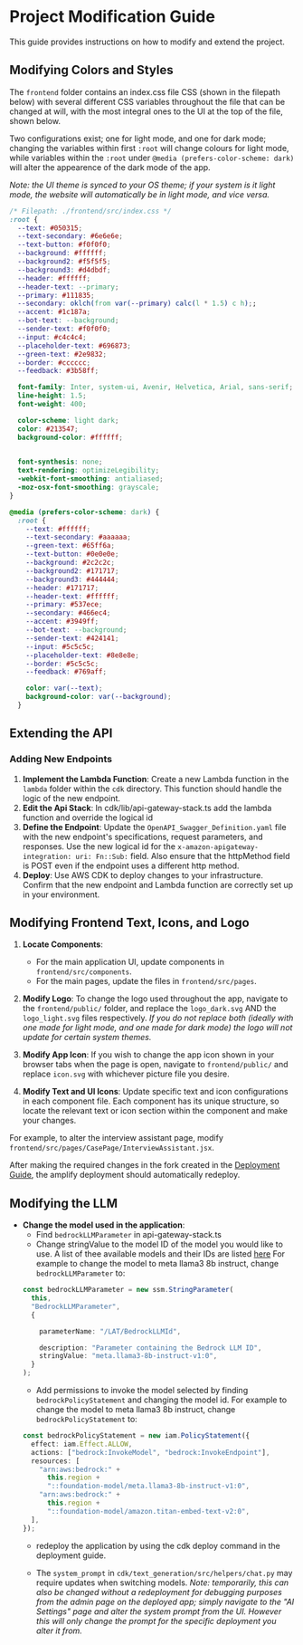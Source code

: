 
# Project Modification Guide

This guide provides instructions on how to modify and extend the project.

## Modifying Colors and Styles

The `frontend` folder contains an index.css file CSS (shown in the filepath below) with several different CSS variables throughout the file that can be changed at will, with the most integral ones to the UI at the top of the file, shown below. 

Two configurations exist; one for light mode, and one for dark mode; changing the variables within first `:root` will change colours for light mode, while variables within the `:root` under `@media (prefers-color-scheme: dark)` will alter the appearence of the dark mode of the app.

*Note: the UI theme is synced to your OS theme; if your system is it light mode, the website will automatically be in light mode, and vice versa.*

```css
/* Filepath: ./frontend/src/index.css */
:root {
  --text: #050315;
  --text-secondary: #6e6e6e;
  --text-button: #f0f0f0;
  --background: #ffffff;
  --background2: #f5f5f5;
  --background3: #d4dbdf;
  --header: #ffffff;
  --header-text: --primary;
  --primary: #111835;
  --secondary: oklch(from var(--primary) calc(l * 1.5) c h);;
  --accent: #1c187a;
  --bot-text: --background;
  --sender-text: #f0f0f0;
  --input: #c4c4c4;
  --placeholder-text: #696873;
  --green-text: #2e9832;
  --border: #cccccc;
  --feedback: #3b58ff;

  font-family: Inter, system-ui, Avenir, Helvetica, Arial, sans-serif;
  line-height: 1.5;
  font-weight: 400;

  color-scheme: light dark;
  color: #213547;
  background-color: #ffffff;
  

  font-synthesis: none;
  text-rendering: optimizeLegibility;
  -webkit-font-smoothing: antialiased;
  -moz-osx-font-smoothing: grayscale;
}

@media (prefers-color-scheme: dark) {
  :root {
    --text: #ffffff;
    --text-secondary: #aaaaaa;
    --green-text: #65ff6a;
    --text-button: #0e0e0e;
    --background: #2c2c2c;
    --background2: #171717;
    --background3: #444444;
    --header: #171717;
    --header-text: #ffffff;
    --primary: #537ece;
    --secondary: #466ec4;
    --accent: #3949ff;
    --bot-text: --background;
    --sender-text: #424141;
    --input: #5c5c5c;
    --placeholder-text: #8e8e8e;
    --border: #5c5c5c;
    --feedback: #769aff;

    color: var(--text);
    background-color: var(--background);
  }
```

## Extending the API

### Adding New Endpoints

1. **Implement the Lambda Function**: Create a new Lambda function in the `lambda` folder within the `cdk` directory. This function should handle the logic of the new endpoint.
2. **Edit the Api Stack**: In cdk/lib/api-gateway-stack.ts add the lambda function and override the logical id
3. **Define the Endpoint**: Update the `OpenAPI_Swagger_Definition.yaml` file with the new endpoint's specifications, request parameters, and responses. Use the new logical id for the `x-amazon-apigateway-integration:
uri:
  Fn::Sub:` field. Also ensure that the httpMethod field is POST even if the endpoint uses a different http method.
4. **Deploy**: Use AWS CDK to deploy changes to your infrastructure. Confirm that the new endpoint and Lambda function are correctly set up in your environment.


## Modifying Frontend Text, Icons, and Logo

1. **Locate Components**:

   - For the main application UI, update components in `frontend/src/components`.
   - For the main pages, update the files in `frontend/src/pages`.

2. **Modify Logo**: To change the logo used throughout the app, navigate to the `frontend/public/` folder, and replace the `logo_dark.svg` AND the `logo_light.svg` files respectively. *If you do not replace both (ideally with one made for light mode, and one made for dark mode) the logo will not update for certain system themes.*

3. **Modify App Icon**: If you wish to change the app icon shown in your browser tabs when the page is open, navigate to `frontend/public/` and replace `icon.svg` with whichever picture file you desire.

4. **Modify Text and UI Icons**: Update specific text and icon configurations in each component file. Each component has its unique structure, so locate the relevant text or icon section within the component and make your changes.

For example, to alter the interview assistant page, modify `frontend/src/pages/CasePage/InterviewAssistant.jsx`.

After making the required changes in the fork created in the [Deployment Guide](./docs/deploymentGuide.md), the amplify deployment should automatically redeploy.

## Modifying the LLM

- **Change the model used in the application**:
  - Find `bedrockLLMParameter` in api-gateway-stack.ts
  - Change stringValue to the model ID of the model you would like to use. A list of thee available models and their IDs are listed [here](https://docs.aws.amazon.com/bedrock/latest/userguide/models-supported.html)
    For example to change the model to meta llama3 8b instruct, change `bedrockLLMParameter` to:
  ```typescript
  const bedrockLLMParameter = new ssm.StringParameter(
    this,
    "BedrockLLMParameter",
    {

      parameterName: "/LAT/BedrockLLMId",

      description: "Parameter containing the Bedrock LLM ID",
      stringValue: "meta.llama3-8b-instruct-v1:0",
    }
  );
  ```
  - Add permissions to invoke the model selected by finding `bedrockPolicyStatement` and changing the model id. 
  For example to change the model to meta llama3 8b instruct, change `bedrockPolicyStatement` to:
  ```typescript
  const bedrockPolicyStatement = new iam.PolicyStatement({
    effect: iam.Effect.ALLOW,
    actions: ["bedrock:InvokeModel", "bedrock:InvokeEndpoint"],
    resources: [
      "arn:aws:bedrock:" +
        this.region +
        "::foundation-model/meta.llama3-8b-instruct-v1:0",
      "arn:aws:bedrock:" +
        this.region +
        "::foundation-model/amazon.titan-embed-text-v2:0",
    ],
  });
  ```
  - redeploy the application by using the cdk deploy command in the deployment guide.

  - The `system_prompt` in `cdk/text_generation/src/helpers/chat.py` may require updates when switching models. *Note: temporarily, this can also be changed without a redeployment for debugging purposes from the admin page on the deployed app; simply navigate to the "AI Settings" page and alter the system prompt from the UI. However this will only change the prompt for the specific deployment you alter it from.*

